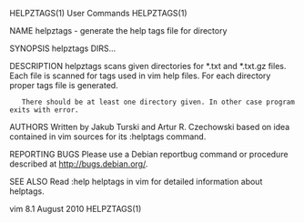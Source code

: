 HELPZTAGS(1)                                                                                    User Commands                                                                                    HELPZTAGS(1)

NAME
       helpztags - generate the help tags file for directory

SYNOPSIS
       helpztags DIRS...

DESCRIPTION
       helpztags scans given directories for *.txt and *.txt.gz files.  Each file is scanned for tags used in vim help files. For each directory proper tags file is generated.

       There should be at least one directory given. In other case program exits with error.

AUTHORS
       Written by Jakub Turski and Artur R. Czechowski based on idea contained in vim sources for its :helptags command.

REPORTING BUGS
       Please use a Debian reportbug command or procedure described at http://bugs.debian.org/.

SEE ALSO
       Read :help helptags in vim for detailed information about helptags.

vim 8.1                                                                                          August 2010                                                                                     HELPZTAGS(1)
